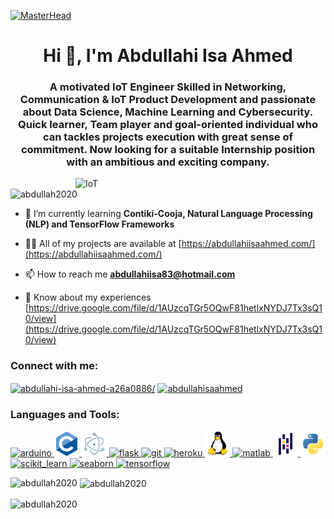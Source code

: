 [![MasterHead](https://media-exp1.licdn.com/dms/image/C4E16AQGHxAx3MdQ55g/profile-displaybackgroundimage-shrink_350_1400/0/1661032425134?e=1668038400&v=beta&t=S2avPjXhJTKXxgvawh5YFAQZDNL9iQznjI5DDYJlH_Y)](https://abdullahiisaahmed.com)
<h1 align="center">Hi 👋, I'm Abdullahi Isa Ahmed</h1>
<h3 align="center">A motivated IoT Engineer Skilled in Networking, Communication & IoT Product Development and passionate about Data Science, Machine Learning and Cybersecurity. Quick learner, Team player and goal-oriented individual who can tackles projects execution with great sense of commitment. Now looking for a suitable Internship position with an ambitious and exciting company.</h3>
<img align="right" alt="IoT" width="400" src="https://www.vccircle.com/uploads/2018/04/iot.gif">


<p align="left"> <img src="https://komarev.com/ghpvc/?username=abdullah2020&label=Profile%20views&color=0e75b6&style=flat" alt="abdullah2020" /> </p>

- 🌱 I’m currently learning **Contiki-Cooja, Natural Language Processing (NLP) and TensorFlow Frameworks**

- 👨‍💻 All of my projects are available at [https://abdullahiisaahmed.com/](https://abdullahiisaahmed.com/)

- 📫 How to reach me **abdullahiisa83@hotmail.com**

- 📄 Know about my experiences [https://drive.google.com/file/d/1AUzcqTGr5OQwF81hetlxNYDJ7Tx3sQ10/view](https://drive.google.com/file/d/1AUzcqTGr5OQwF81hetlxNYDJ7Tx3sQ10/view)

<h3 align="left">Connect with me:</h3>
<p align="left">
<a href="https://linkedin.com/in/abdullahi-isa-ahmed-a26a0886/" target="blank"><img align="center" src="https://raw.githubusercontent.com/rahuldkjain/github-profile-readme-generator/master/src/images/icons/Social/linked-in-alt.svg" alt="abdullahi-isa-ahmed-a26a0886/" height="30" width="40" /></a>
<a href="https://kaggle.com/abdullahisaahmed" target="blank"><img align="center" src="https://raw.githubusercontent.com/rahuldkjain/github-profile-readme-generator/master/src/images/icons/Social/kaggle.svg" alt="abdullahisaahmed" height="30" width="40" /></a>
</p>

<h3 align="left">Languages and Tools:</h3>
<p align="left"> <a href="https://www.arduino.cc/" target="_blank" rel="noreferrer"> <img src="https://cdn.worldvectorlogo.com/logos/arduino-1.svg" alt="arduino" width="40" height="40"/> </a> <a href="https://www.cprogramming.com/" target="_blank" rel="noreferrer"> <img src="https://raw.githubusercontent.com/devicons/devicon/master/icons/c/c-original.svg" alt="c" width="40" height="40"/> </a> <a href="https://www.electronjs.org" target="_blank" rel="noreferrer"> <img src="https://raw.githubusercontent.com/devicons/devicon/master/icons/electron/electron-original.svg" alt="electron" width="40" height="40"/> </a> <a href="https://flask.palletsprojects.com/" target="_blank" rel="noreferrer"> <img src="https://www.vectorlogo.zone/logos/pocoo_flask/pocoo_flask-icon.svg" alt="flask" width="40" height="40"/> </a> <a href="https://git-scm.com/" target="_blank" rel="noreferrer"> <img src="https://www.vectorlogo.zone/logos/git-scm/git-scm-icon.svg" alt="git" width="40" height="40"/> </a> <a href="https://heroku.com" target="_blank" rel="noreferrer"> <img src="https://www.vectorlogo.zone/logos/heroku/heroku-icon.svg" alt="heroku" width="40" height="40"/> </a> <a href="https://www.linux.org/" target="_blank" rel="noreferrer"> <img src="https://raw.githubusercontent.com/devicons/devicon/master/icons/linux/linux-original.svg" alt="linux" width="40" height="40"/> </a> <a href="https://www.mathworks.com/" target="_blank" rel="noreferrer"> <img src="https://upload.wikimedia.org/wikipedia/commons/2/21/Matlab_Logo.png" alt="matlab" width="40" height="40"/> </a> <a href="https://pandas.pydata.org/" target="_blank" rel="noreferrer"> <img src="https://raw.githubusercontent.com/devicons/devicon/2ae2a900d2f041da66e950e4d48052658d850630/icons/pandas/pandas-original.svg" alt="pandas" width="40" height="40"/> </a> <a href="https://www.python.org" target="_blank" rel="noreferrer"> <img src="https://raw.githubusercontent.com/devicons/devicon/master/icons/python/python-original.svg" alt="python" width="40" height="40"/> </a> <a href="https://scikit-learn.org/" target="_blank" rel="noreferrer"> <img src="https://upload.wikimedia.org/wikipedia/commons/0/05/Scikit_learn_logo_small.svg" alt="scikit_learn" width="40" height="40"/> </a> <a href="https://seaborn.pydata.org/" target="_blank" rel="noreferrer"> <img src="https://seaborn.pydata.org/_images/logo-mark-lightbg.svg" alt="seaborn" width="40" height="40"/> </a> <a href="https://www.tensorflow.org" target="_blank" rel="noreferrer"> <img src="https://www.vectorlogo.zone/logos/tensorflow/tensorflow-icon.svg" alt="tensorflow" width="40" height="40"/> </a> </p>

<p><img align="left" src="https://github-readme-stats.vercel.app/api/top-langs?username=abdullah2020&show_icons=true&locale=en&layout=compact" alt="abdullah2020" /></p>

<p>&nbsp;<img align="center" src="https://github-readme-stats.vercel.app/api?username=abdullah2020&show_icons=true&locale=en" alt="abdullah2020" /></p>

<p><img align="center" src="https://github-readme-streak-stats.herokuapp.com/?user=abdullah2020&" alt="abdullah2020" /></p>
